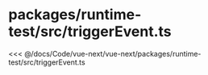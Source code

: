 # packages/runtime-test/src/triggerEvent.ts

<<< @/docs/Code/vue-next/vue-next/packages/runtime-test/src/triggerEvent.ts
